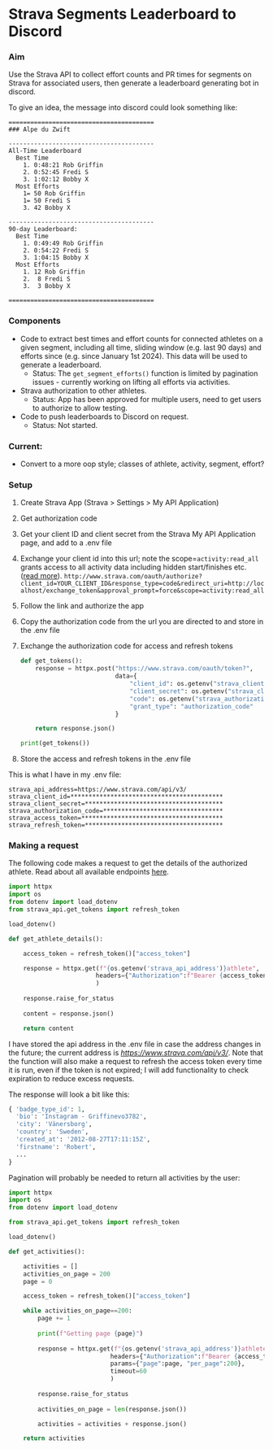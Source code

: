 # Strava Segments Leaderboard to Discord

### Aim 

Use the Strava API to collect effort counts and PR times for segments on Strava for associated users, then generate a leaderboard generating bot in discord.

To give an idea, the message into discord could look something like:


```
======================================== 
### Alpe du Zwift

----------------------------------------
All-Time Leaderboard
  Best Time
    1. 0:48:21 Rob Griffin
    2. 0:52:45 Fredi S
    3. 1:02:12 Bobby X
  Most Efforts
    1= 50 Rob Griffin
    1= 50 Fredi S
    3. 42 Bobby X

----------------------------------------
90-day Leaderboard:
  Best Time
    1. 0:49:49 Rob Griffin
    2. 0:54:22 Fredi S
    3. 1:04:15 Bobby X
  Most Efforts
    1. 12 Rob Griffin
    2.  8 Fredi S
    3.  3 Bobby X

========================================
```


### Components

- Code to extract best times and effort counts for connected athletes on a given segment, including all time, sliding window (e.g. last 90 days) and efforts since (e.g. since January 1st 2024). This data will be used to generate a leaderboard.
  - Status: The `get_segment_efforts()` function is limited by pagination issues - currently working on lifting all efforts via activities.
- Strava authorization to other athletes.
  - Status: App has been approved for multiple users, need to get users to authorize to allow testing.
- Code to push leaderboards to Discord on request.
  - Status: Not started.


### Current:

- Convert to a more oop style; classes of athlete, activity, segment, effort?


### Setup

1. Create Strava App (Strava > Settings > My API Application)

1. Get authorization code
  1. Get your client ID and client secret from the Strava My API Application page, and add to a .env file
  1. Exchange your client id into this url; note the scope=`activity:read_all` grants access to all activity data including hidden start/finishes etc. ([read more](https://developers.strava.com/docs/authentication/)).
  `http://www.strava.com/oauth/authorize?client_id=YOUR_CLIENT_ID&response_type=code&redirect_uri=http://localhost/exchange_token&approval_prompt=force&scope=activity:read_all`
  1. Follow the link and authorize the app
  1. Copy the authorization code from the url you are directed to and store in the .env file

1. Exchange the authorization code for access and refresh tokens

    ```python
    def get_tokens():
        response = httpx.post("https://www.strava.com/oauth/token?",
                              data={
                                  "client_id": os.getenv("strava_client_id"),
                                  "client_secret": os.getenv("strava_client_secret"),
                                  "code": os.getenv("strava_authorization_code"),
                                  "grant_type": "authorization_code"
                              }

        return response.json()

    print(get_tokens())
    ```
  
1.  Store the access and refresh tokens in the .env file

This is what I have in my .env file:

```
strava_api_address=https://www.strava.com/api/v3/
strava_client_id=******************************************
strava_client_secret=**************************************
strava_authorization_code=********************************* 
strava_access_token=***************************************
strava_refresh_token=**************************************
```


### Making a request

The following code makes a request to get the details of the authorized athlete. Read about all available endpoints [here](https://developers.strava.com/docs/reference/).

```python
import httpx
import os
from dotenv import load_dotenv
from strava_api.get_tokens import refresh_token

load_dotenv()

def get_athlete_details():

    access_token = refresh_token()["access_token"]

    response = httpx.get(f"{os.getenv('strava_api_address')}athlete",
                        headers={"Authorization":f"Bearer {access_token}"}
                        )
    
    response.raise_for_status
    
    content = response.json()

    return content
```

I have stored the api address in the .env file in case the address changes in the future; the current address is *https://www.strava.com/api/v3/*. Note that the function will also make a request to refresh the access token every time it is run, even if the token is not expired; I will add functionality to check expiration to reduce excess requests. 

The response will look a bit like this:

```python
{ 'badge_type_id': 1,
  'bio': 'Instagram - Griffinevo3782',
  'city': 'Vänersborg',
  'country': 'Sweden',
  'created_at': '2012-08-27T17:11:15Z',
  'firstname': 'Robert',
  ...
}  
```

Pagination will probably be needed to return all activities by the user:

```python
import httpx
import os
from dotenv import load_dotenv

from strava_api.get_tokens import refresh_token

load_dotenv()

def get_activities():

    activities = []
    activities_on_page = 200
    page = 0

    access_token = refresh_token()["access_token"]

    while activities_on_page==200:
        page += 1
        
        print(f"Getting page {page}")
        
        response = httpx.get(f"{os.getenv('strava_api_address')}athlete/activities",
                            headers={"Authorization":f"Bearer {access_token}"},
                            params={"page":page, "per_page":200},
                            timeout=60
                            )
        
        response.raise_for_status
        
        activities_on_page = len(response.json())

        activities = activities + response.json()

    return activities
```